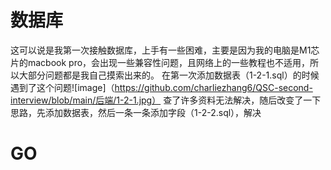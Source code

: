 # 数据库
这可以说是我第一次接触数据库，上手有一些困难，主要是因为我的电脑是M1芯片的macbook pro，会出现一些兼容性问题，且网络上的一些教程也不适用，所以大部分问题都是我自己摸索出来的。
在第一次添加数据表（1-2-1.sql）的时候遇到了这个问题![image]（https://github.com/charliezhang6/QSC-second-interview/blob/main/后端/1-2-1.jpg）
查了许多资料无法解决，随后改变了一下思路，先添加数据表，然后一条一条添加字段（1-2-2.sql），解决
# GO
